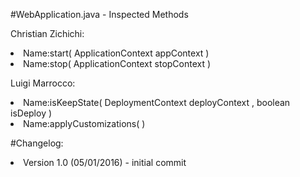 #WebApplication.java - Inspected Methods

Christian Zichichi:

<li>Name:start( ApplicationContext appContext )</li>

<li>Name:stop( ApplicationContext stopContext )</li>

Luigi Marrocco:

<li>Name:isKeepState( DeploymentContext deployContext , boolean isDeploy )</li>

<li>Name:applyCustomizations( )</li>

#Changelog:

<li>Version 1.0 (05/01/2016) - initial commit</li>

